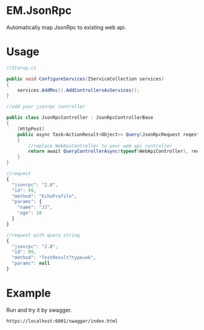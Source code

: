# EM.JsonRpc

Automatically map JsonRpc to existing web api.

# Usage

```cs
//Starup.cs

public void ConfigureServices(IServiceCollection services)
{
    services.AddMvc().AddControllersAsServices();
}

```


```cs
//add your jsonrpc controller

public class JsonRpcController : JsonRpcControllerBase
{
    [HttpPost]
    public async Task<ActionResult<Object>> Query(JsonRpcRequest reqest)
    {
        //replace WebApiController to your web api controller
        return await QueryControllerAsync(typeof(WebApiController), reqest);
    }
}

```

```js
//request
{
  "jsonrpc": "2.0",
  "id": 99,
  "method": "EchoProfile",
  "params": {
    "name": "JJ",
    "age": 10
  }
}
```

```js
//request with query string
{
  "jsonrpc": "2.0",
  "id": 99,
  "method": "TestResult?type=ok",
  "params": null
}
```

# Example

Run and try it by swagger.

```
https://localhost:6001/swagger/index.html
```